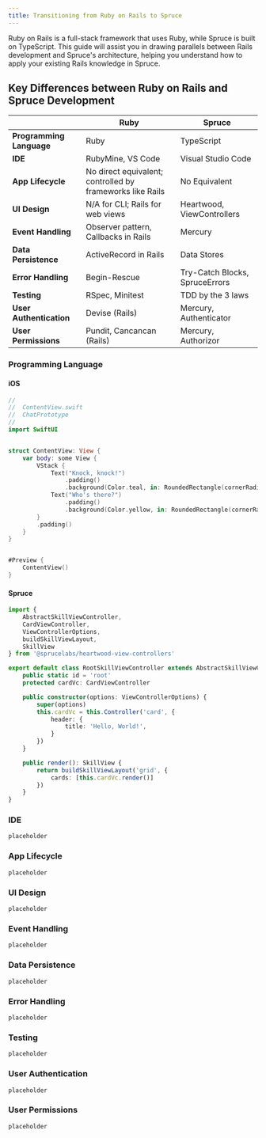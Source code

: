 ```yaml
---
title: Transitioning from Ruby on Rails to Spruce
---
```


Ruby on Rails is a full-stack framework that uses Ruby, while Spruce is built on TypeScript. This guide will assist you in drawing parallels between Rails development and Spruce's architecture, helping you understand how to apply your existing Rails knowledge in Spruce.

## Key Differences between Ruby on Rails and Spruce Development

|     | Ruby                      | Spruce                   |
|-----------------------|--------------------------|--------------------------|
| **Programming Language** | Ruby                     | TypeScript               |
| **IDE**                 | RubyMine, VS Code        | Visual Studio Code       |
| **App Lifecycle**       | No direct equivalent; controlled by frameworks like Rails | No Equivalent            |
| **UI Design**           | N/A for CLI; Rails for web views | Heartwood, ViewControllers |
| **Event Handling**      | Observer pattern, Callbacks in Rails | Mercury                  |
| **Data Persistence**    | ActiveRecord in Rails    | Data Stores              |
| **Error Handling**      | Begin-Rescue             | Try-Catch Blocks, SpruceErrors |
| **Testing**             | RSpec, Minitest          | TDD by the 3 laws        |
| **User Authentication** | Devise (Rails)           | Mercury, Authenticator   |
| **User Permissions**    | Pundit, Cancancan (Rails) | Mercury, Authorizor      |

### Programming Language

#### iOS

```swift
//
//  ContentView.swift
//  ChatPrototype
//
import SwiftUI


struct ContentView: View {
    var body: some View {
        VStack {
            Text("Knock, knock!")
                .padding()
                .background(Color.teal, in: RoundedRectangle(cornerRadius: 8))
            Text("Who's there?")
                .padding()
                .background(Color.yellow, in: RoundedRectangle(cornerRadius: 8))
        }
        .padding()
    }
}


#Preview {
    ContentView()
}
```
#### Spruce

```typescript
import {
	AbstractSkillViewController,
	CardViewController,
	ViewControllerOptions,
	buildSkillViewLayout,
	SkillView
} from '@sprucelabs/heartwood-view-controllers'

export default class RootSkillViewController extends AbstractSkillViewController {
	public static id = 'root'
	protected cardVc: CardViewController

	public constructor(options: ViewControllerOptions) {
		super(options)
		this.cardVc = this.Controller('card', {
			header: {
				title: 'Hello, World!',
			}
		})
	}

	public render(): SkillView {
		return buildSkillViewLayout('grid', {
			cards: [this.cardVc.render()]
		})
	}
}

```

### IDE 

```
placeholder

```

### App Lifecycle

```
placeholder

```

### UI Design

```
placeholder

```

### Event Handling

```
placeholder

```

### Data Persistence

```
placeholder

```

### Error Handling

```
placeholder

```

### Testing             

```
placeholder

```

### User Authentication

```
placeholder

```

### User Permissions

```
placeholder

```